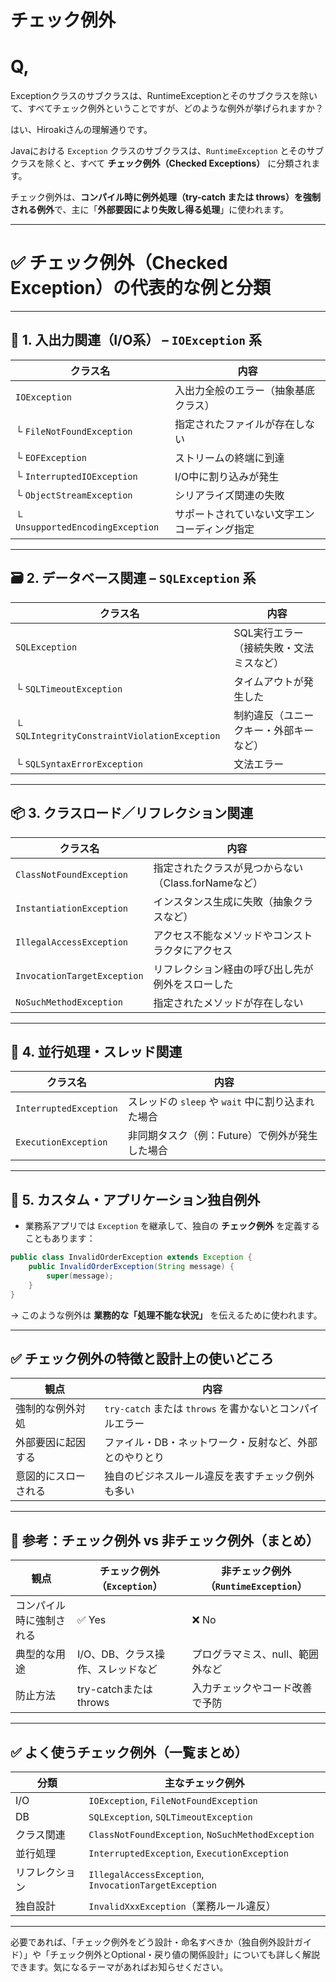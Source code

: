 # チェック例外

# Q,

Exceptionクラスのサブクラスは、RuntimeExceptionとそのサブクラスを除いて、すべてチェック例外ということですが、どのような例外が挙げられますか？

はい、Hiroakiさんの理解通りです。

Javaにおける `Exception` クラスのサブクラスは、`RuntimeException` とそのサブクラスを除くと、すべて **チェック例外（Checked Exceptions）** に分類されます。

チェック例外は、**コンパイル時に例外処理（try-catch または throws）を強制される例外**で、主に「**外部要因により失敗し得る処理**」に使われます。

---

# ✅ チェック例外（Checked Exception）の代表的な例と分類

---

## 📁 1. 入出力関連（I/O系） – `IOException` 系

| クラス名 | 内容 |
| --- | --- |
| `IOException` | 入出力全般のエラー（抽象基底クラス） |
| └ `FileNotFoundException` | 指定されたファイルが存在しない |
| └ `EOFException` | ストリームの終端に到達 |
| └ `InterruptedIOException` | I/O中に割り込みが発生 |
| └ `ObjectStreamException` | シリアライズ関連の失敗 |
| └ `UnsupportedEncodingException` | サポートされていない文字エンコーディング指定 |

---

## 🗃️ 2. データベース関連 – `SQLException` 系

| クラス名 | 内容 |
| --- | --- |
| `SQLException` | SQL実行エラー（接続失敗・文法ミスなど） |
| └ `SQLTimeoutException` | タイムアウトが発生した |
| └ `SQLIntegrityConstraintViolationException` | 制約違反（ユニークキー・外部キーなど） |
| └ `SQLSyntaxErrorException` | 文法エラー |

---

## 📦 3. クラスロード／リフレクション関連

| クラス名 | 内容 |
| --- | --- |
| `ClassNotFoundException` | 指定されたクラスが見つからない（Class.forNameなど） |
| `InstantiationException` | インスタンス生成に失敗（抽象クラスなど） |
| `IllegalAccessException` | アクセス不能なメソッドやコンストラクタにアクセス |
| `InvocationTargetException` | リフレクション経由の呼び出し先が例外をスローした |
| `NoSuchMethodException` | 指定されたメソッドが存在しない |

---

## 🔄 4. 並行処理・スレッド関連

| クラス名 | 内容 |
| --- | --- |
| `InterruptedException` | スレッドの `sleep` や `wait` 中に割り込まれた場合 |
| `ExecutionException` | 非同期タスク（例：Future）で例外が発生した場合 |

---

## 🎯 5. カスタム・アプリケーション独自例外

- 業務系アプリでは `Exception` を継承して、独自の **チェック例外** を定義することもあります：

```java
public class InvalidOrderException extends Exception {
    public InvalidOrderException(String message) {
        super(message);
    }
}
```

→ このような例外は **業務的な「処理不能な状況」** を伝えるために使われます。

---

## ✅ チェック例外の特徴と設計上の使いどころ

| 観点 | 内容 |
| --- | --- |
| 強制的な例外対処 | `try-catch` または `throws` を書かないとコンパイルエラー |
| 外部要因に起因する | ファイル・DB・ネットワーク・反射など、外部とのやりとり |
| 意図的にスローされる | 独自のビジネスルール違反を表すチェック例外も多い |

---

## 🔄 参考：チェック例外 vs 非チェック例外（まとめ）

| 観点 | チェック例外（`Exception`） | 非チェック例外（`RuntimeException`） |
| --- | --- | --- |
| コンパイル時に強制される | ✅ Yes | ❌ No |
| 典型的な用途 | I/O、DB、クラス操作、スレッドなど | プログラマミス、null、範囲外など |
| 防止方法 | try-catchまたはthrows | 入力チェックやコード改善で予防 |

---

## ✅ よく使うチェック例外（一覧まとめ）

| 分類 | 主なチェック例外 |
| --- | --- |
| I/O | `IOException`, `FileNotFoundException` |
| DB | `SQLException`, `SQLTimeoutException` |
| クラス関連 | `ClassNotFoundException`, `NoSuchMethodException` |
| 並行処理 | `InterruptedException`, `ExecutionException` |
| リフレクション | `IllegalAccessException`, `InvocationTargetException` |
| 独自設計 | `InvalidXxxException`（業務ルール違反） |

---

必要であれば、「チェック例外をどう設計・命名すべきか（独自例外設計ガイド）」や「チェック例外とOptional・戻り値の関係設計」についても詳しく解説できます。気になるテーマがあればお知らせください。